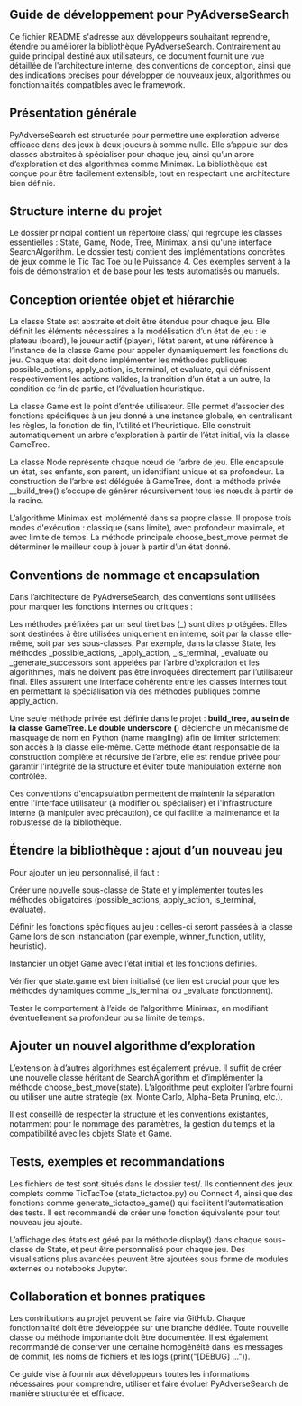 ## Guide de développement pour PyAdverseSearch

Ce fichier README s'adresse aux développeurs souhaitant reprendre, étendre ou améliorer la bibliothèque PyAdverseSearch. Contrairement au guide principal destiné aux utilisateurs, ce document fournit une vue détaillée de l'architecture interne, des conventions de conception, ainsi que des indications précises pour développer de nouveaux jeux, algorithmes ou fonctionnalités compatibles avec le framework.

## Présentation générale

PyAdverseSearch est structurée pour permettre une exploration adverse efficace dans des jeux à deux joueurs à somme nulle. Elle s’appuie sur des classes abstraites à spécialiser pour chaque jeu, ainsi qu’un arbre d’exploration et des algorithmes comme Minimax. La bibliothèque est conçue pour être facilement extensible, tout en respectant une architecture bien définie.

## Structure interne du projet

Le dossier principal contient un répertoire class/ qui regroupe les classes essentielles : State, Game, Node, Tree, Minimax, ainsi qu'une interface SearchAlgorithm. Le dossier test/ contient des implémentations concrètes de jeux comme le Tic Tac Toe ou le Puissance 4. Ces exemples servent à la fois de démonstration et de base pour les tests automatisés ou manuels.

## Conception orientée objet et hiérarchie

La classe State est abstraite et doit être étendue pour chaque jeu. Elle définit les éléments nécessaires à la modélisation d’un état de jeu : le plateau (board), le joueur actif (player), l’état parent, et une référence à l’instance de la classe Game pour appeler dynamiquement les fonctions du jeu. Chaque état doit donc implémenter les méthodes publiques possible_actions, apply_action, is_terminal, et evaluate, qui définissent respectivement les actions valides, la transition d’un état à un autre, la condition de fin de partie, et l’évaluation heuristique.

La classe Game est le point d’entrée utilisateur. Elle permet d’associer des fonctions spécifiques à un jeu donné à une instance globale, en centralisant les règles, la fonction de fin, l’utilité et l’heuristique. Elle construit automatiquement un arbre d’exploration à partir de l’état initial, via la classe GameTree.

La classe Node représente chaque nœud de l’arbre de jeu. Elle encapsule un état, ses enfants, son parent, un identifiant unique et sa profondeur. La construction de l’arbre est déléguée à GameTree, dont la méthode privée __build_tree() s’occupe de générer récursivement tous les nœuds à partir de la racine.

L’algorithme Minimax est implémenté dans sa propre classe. Il propose trois modes d'exécution : classique (sans limite), avec profondeur maximale, et avec limite de temps. La méthode principale choose_best_move permet de déterminer le meilleur coup à jouer à partir d’un état donné.

## Conventions de nommage et encapsulation

Dans l’architecture de PyAdverseSearch, des conventions sont utilisées pour marquer les fonctions internes ou critiques :

Les méthodes préfixées par un seul tiret bas (_) sont dites protégées. Elles sont destinées à être utilisées uniquement en interne, soit par la classe elle-même, soit par ses sous-classes. Par exemple, dans la classe State, les méthodes _possible_actions, _apply_action, _is_terminal, _evaluate ou _generate_successors sont appelées par l’arbre d’exploration et les algorithmes, mais ne doivent pas être invoquées directement par l’utilisateur final. Elles assurent une interface cohérente entre les classes internes tout en permettant la spécialisation via des méthodes publiques comme apply_action.

Une seule méthode privée est définie dans le projet : __build_tree, au sein de la classe GameTree. Le double underscore (__) déclenche un mécanisme de masquage de nom en Python (name mangling) afin de limiter strictement son accès à la classe elle-même. Cette méthode étant responsable de la construction complète et récursive de l’arbre, elle est rendue privée pour garantir l'intégrité de la structure et éviter toute manipulation externe non contrôlée.

Ces conventions d'encapsulation permettent de maintenir la séparation entre l'interface utilisateur (à modifier ou spécialiser) et l'infrastructure interne (à manipuler avec précaution), ce qui facilite la maintenance et la robustesse de la bibliothèque.

## Étendre la bibliothèque : ajout d’un nouveau jeu

Pour ajouter un jeu personnalisé, il faut :

Créer une nouvelle sous-classe de State et y implémenter toutes les méthodes obligatoires (possible_actions, apply_action, is_terminal, evaluate).

Définir les fonctions spécifiques au jeu : celles-ci seront passées à la classe Game lors de son instanciation (par exemple, winner_function, utility, heuristic).

Instancier un objet Game avec l’état initial et les fonctions définies.

Vérifier que state.game est bien initialisé (ce lien est crucial pour que les méthodes dynamiques comme _is_terminal ou _evaluate fonctionnent).

Tester le comportement à l’aide de l’algorithme Minimax, en modifiant éventuellement sa profondeur ou sa limite de temps.

## Ajouter un nouvel algorithme d’exploration

L’extension à d’autres algorithmes est également prévue. Il suffit de créer une nouvelle classe héritant de SearchAlgorithm et d’implémenter la méthode choose_best_move(state). L’algorithme peut exploiter l’arbre fourni ou utiliser une autre stratégie (ex. Monte Carlo, Alpha-Beta Pruning, etc.).

Il est conseillé de respecter la structure et les conventions existantes, notamment pour le nommage des paramètres, la gestion du temps et la compatibilité avec les objets State et Game.

## Tests, exemples et recommandations

Les fichiers de test sont situés dans le dossier test/. Ils contiennent des jeux complets comme TicTacToe (state_tictactoe.py) ou Connect 4, ainsi que des fonctions comme generate_tictactoe_game() qui facilitent l’automatisation des tests. Il est recommandé de créer une fonction équivalente pour tout nouveau jeu ajouté.

L’affichage des états est géré par la méthode display() dans chaque sous-classe de State, et peut être personnalisé pour chaque jeu. Des visualisations plus avancées peuvent être ajoutées sous forme de modules externes ou notebooks Jupyter.

## Collaboration et bonnes pratiques

Les contributions au projet peuvent se faire via GitHub. Chaque fonctionnalité doit être développée sur une branche dédiée. Toute nouvelle classe ou méthode importante doit être documentée. Il est également recommandé de conserver une certaine homogénéité dans les messages de commit, les noms de fichiers et les logs (print("[DEBUG] ...")).

Ce guide vise à fournir aux développeurs toutes les informations nécessaires pour comprendre, utiliser et faire évoluer PyAdverseSearch de manière structurée et efficace.


